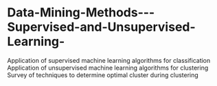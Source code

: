 # Data-Mining-Methods---Supervised-and-Unsupervised-Learning-
Application of supervised machine learning algorithms for classification 
Application of unsupervised machine learning algorithms for clustering
Survey of techniques to determine optimal cluster during clustering
